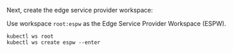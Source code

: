 <!--kubestellar-scheduler-2-ws-root-and-ws-create-edge-start-->
Next, create the edge service provider workspace:

Use workspace `root:espw` as the Edge Service Provider Workspace (ESPW).
```shell
kubectl ws root
kubectl ws create espw --enter
```
<!--kubestellar-scheduler-2-ws-root-and-ws-create-edge-end-->